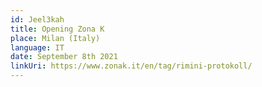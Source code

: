 ```yaml
---
id: Jeel3kah
title: Opening Zona K
place: Milan (Italy)
language: IT
date: September 8th 2021
linkUri: https://www.zonak.it/en/tag/rimini-protokoll/
---
```

